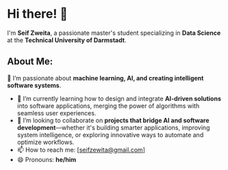 # Hi there! 👋

I'm **Seif Zweita**, a passionate master's student specializing in **Data Science** at the **Technical University of Darmstadt**.
## About Me:
👀 I’m passionate about **machine learning, AI, and creating intelligent software systems**.  
- 🌱 I’m currently learning how to design and integrate **AI-driven solutions** into software applications, merging the power of algorithms with seamless user experiences.  
- 💞️ I’m looking to collaborate on **projects that bridge AI and software development**—whether it's building smarter applications, improving system intelligence, or exploring innovative ways to automate and optimize workflows.  
- 📫 How to reach me: [seifzewita@gmail.com]  
- 😄 Pronouns: **he/him**  

<!---
seifzweita/seifzweita is a ✨ special ✨ repository because its `README.md` (this file) appears on your GitHub profile.
You can click the Preview link to take a look at your changes.
--->
